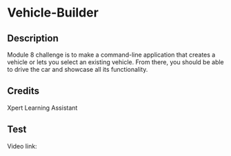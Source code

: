 # Vehicle-Builder

## Description
Module 8 challenge is to make a command-line application that creates a vehicle or lets you select an existing vehicle. From there, you should be able to drive the car and showcase all its functionality.

## Credits
Xpert Learning Assistant  

## Test
Video link:
